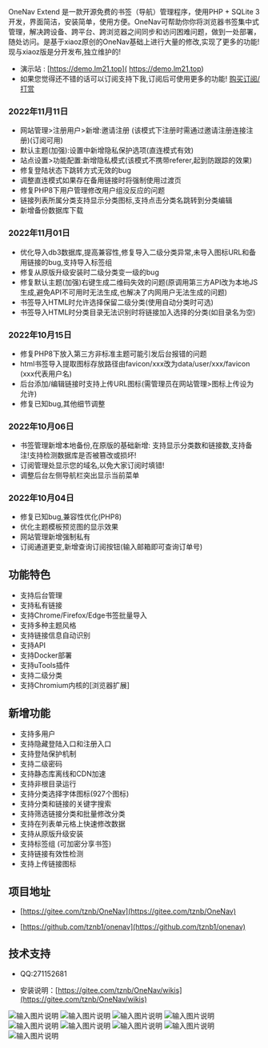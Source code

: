 OneNav Extend  是一款开源免费的书签（导航）管理程序，使用PHP + SQLite 3开发，界面简洁，安装简单，使用方便。OneNav可帮助你你将浏览器书签集中式管理，解决跨设备、跨平台、跨浏览器之间同步和访问困难问题，做到一处部署，随处访问。是基于xiaoz原创的OneNav基础上进行大量的修改,实现了更多的功能!现与xiaoz版是分开发布,独立维护的!


- 演示站 : [https://demo.lm21.top]( https://demo.lm21.top) 
- 如果您觉得还不错的话可以订阅支持下我,订阅后可使用更多的功能! [购买订阅/打赏]( https://gitee.com/tznb/OneNav/wikis/%E8%AE%A2%E9%98%85%E6%9C%8D%E5%8A%A1%E6%8C%87%E5%BC%95)  

### 2022年11月11日
- 网站管理>注册用户>新增:邀请注册 (该模式下注册时需通过邀请注册连接注册)(订阅可用)
- 默认主题(加强):设置中新增隐私保护选项(直连模式有效)
- 站点设置>功能配置:新增隐私模式(该模式不携带referer,起到防跟踪的效果)
- 修复登陆状态下跳转方式无效的bug
- 调整直连模式如果存在备用链接时将强制使用过渡页
- 修复PHP8下用户管理修改用户组没反应的问题
- 链接列表所属分类支持显示分类图标,支持点击分类名跳转到分类编辑
- 新增备份数据库下载

### 2022年11月01日
- 优化导入db3数据库,提高兼容性,修复导入二级分类异常,未导入图标URL和备用链接的bug,支持导入标签组
- 修复从原版升级安装时二级分类变一级的bug
- 修复默认主题(加强)右键生成二维码失效的问题(原调用第三方API改为本地JS生成,避免API不可用时无法生成,也解决了内网用户无法生成的问题)
- 书签导入HTML时允许选择保留二级分类(使用自动分类时可选)
- 书签导入HTML时分类目录无法识别时将链接加入选择的分类(如目录名为空)

### 2022年10月15日
- 修复PHP8下放入第三方非标准主题可能引发后台报错的问题
- html书签导入提取图标存放路径由favicon/xxx改为data/user/xxx/favicon (xxx代表用户名)
- 后台添加/编辑链接时支持上传URL图标(需管理员在网站管理>图标上传设为允许)
- 修复已知bug,其他细节调整

### 2022年10月06日
- 书签管理新增本地备份,在原版的基础新增: 支持显示分类数和链接数,支持备注!支持检测数据库是否被篡改或损坏!
- 订阅管理处显示您的域名,以免大家订阅时填错!
- 调整后台左侧导航栏突出显示当前菜单

### 2022年10月04日
- 修复已知bug,兼容性优化(PHP8)
- 优化主题模板预览图的显示效果
- 网站管理新增强制私有
- 订阅通道更变,新增查询订阅按钮(输入邮箱即可查询订单号)



## 功能特色

* 支持后台管理
* 支持私有链接
* 支持Chrome/Firefox/Edge书签批量导入
* 支持多种主题风格
* 支持链接信息自动识别
* 支持API
* 支持Docker部署
* 支持uTools插件
* 支持二级分类
* 支持Chromium内核的[浏览器扩展]

## 新增功能
- 支持多用户
- 支持隐藏登陆入口和注册入口
- 支持登陆保护机制
- 支持二级密码
- 支持静态库离线和CDN加速
- 支持非根目录运行
- 支持分类选择字体图标(927个图标)
- 支持分类和链接的关键字搜索
- 支持筛选链接分类和批量修改分类
- 支持在列表单元格上快速修改数据
- 支持从原版升级安装
- 支持标签组 (可加密分享书签)
- 支持链接有效性检测
- 支持上传链接图标

## 项目地址

- [https://gitee.com/tznb/OneNav](https://gitee.com/tznb/OneNav)

- [https://github.com/tznb1/onenav](https://github.com/tznb1/onenav)

## 技术支持

- QQ:271152681

- 安装说明：[https://gitee.com/tznb/OneNav/wikis](https://gitee.com/tznb/OneNav/wikis)

![输入图片说明](https://gitee.com/tznb/OneNav/raw/data/picture/1617787025352-bb6e63df-e843-49d4-84e1-680c604f10dc.png)
![输入图片说明](https://gitee.com/tznb/OneNav/raw/data/picture/42ed3ef2c4a50f6d.png)
![输入图片说明](https://gitee.com/tznb/OneNav/raw/data/picture/cba9f1946776a8f0.png)
![输入图片说明](https://gitee.com/tznb/OneNav/raw/data/picture/QQ截图20221006162043.png)
![输入图片说明](https://gitee.com/tznb/OneNav/raw/data/picture/QQ截图20221006162050.png)
![输入图片说明](https://gitee.com/tznb/OneNav/raw/data/picture/QQ截图20221006162057.png)
![输入图片说明](https://gitee.com/tznb/OneNav/raw/data/picture/QQ截图20221006162105.png)
![输入图片说明](https://gitee.com/tznb/OneNav/raw/data/picture/QQ截图20221006162127.png)
![输入图片说明](https://gitee.com/tznb/OneNav/raw/data/picture/QQ截图20221006162135.png)
